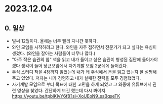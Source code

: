 # 2023.12.04

## 0. 일상
- 벌써 12월이다. 올해는 너무 빨리 지나간 듯하다.
- 와인 모임을 시작하려고 한다. 와인을 자주 접하면서 전문가가 되고 싶다는 욕심이 생겼다. (와인을 잘아는 사람들이 너무나 많다.)
- "아주 작은 습관의 힘" 책을 읽고 내가 들이고 싶은 습관이 형성된 집단에 들어가야겠다 생각이 들어 당근모임에서 자기계발 모임 2군데에 들어갔다.
- 주식 스터디 책을 4장까지 읽었는데 내가 왜 주식에서 돈을 읽고 있는지 잘 설명해주고 있었다. 저자는 내가 경험하고 내가 실패한 전략을 모두 경험했었다.
- 자기계발 모임으로 부터 목표에 대한 고민을 하게 되었고 그 와중에 유튜브에서 관련 영상을 찾았다. 간단하게 보긴 했는데 다시 봐야지. https://youtu.be/tpblKIvY6f8?si=XoUEoN9_ssBqseTK
